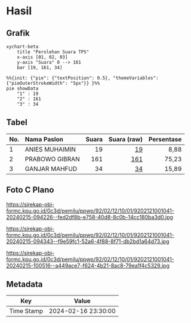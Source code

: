 # Hasil

## Grafik

```mermaid
xychart-beta
    title "Perolehan Suara TPS"
    x-axis [01, 02, 03]
    y-axis "Suara" 0 --> 161
    bar [19, 161, 34]
```

```mermaid
%%{init: {"pie": {"textPosition": 0.5}, "themeVariables": {"pieOuterStrokeWidth": "5px"}} }%%
pie showData
    "1" : 19
    "2" : 161
    "3" : 34
```

## Tabel

| No. | Nama Paslon    | Suara | Suara (raw) | Persentase |
|:--- |:-------------- | -----:| -----------:| ----------:|
| 1   | ANIES MUHAIMIN | 19    | [19][p-1]   | 8,88       |
| 2   | PRABOWO GIBRAN | 161   | [161][p-2]  | 75,23      |
| 3   | GANJAR MAHFUD  | 34    | [34][p-3]   | 15,89      |


[p-1]: https://github.com/gigit-pemilu/pemilu-2024-92-papua-barat/blob/main/pilpres/hitung-suara/sub/92-papua-barat/sub/02-manokwari/sub/12-manokwari-barat/sub/1001-manokwari-barat/sub/041-tps/sub/paslon-1.txt
[p-2]: https://github.com/gigit-pemilu/pemilu-2024-92-papua-barat/blob/main/pilpres/hitung-suara/sub/92-papua-barat/sub/02-manokwari/sub/12-manokwari-barat/sub/1001-manokwari-barat/sub/041-tps/sub/paslon-2.txt
[p-3]: https://github.com/gigit-pemilu/pemilu-2024-92-papua-barat/blob/main/pilpres/hitung-suara/sub/92-papua-barat/sub/02-manokwari/sub/12-manokwari-barat/sub/1001-manokwari-barat/sub/041-tps/sub/paslon-3.txt

## Foto C Plano

https://sirekap-obj-formc.kpu.go.id/0c3d/pemilu/ppwp/92/02/12/10/01/9202121001041-20240215-094226--fed2df8b-e758-40d8-8c0b-14cc180ba3d0.jpg

https://sirekap-obj-formc.kpu.go.id/0c3d/pemilu/ppwp/92/02/12/10/01/9202121001041-20240215-094343--f9e59fc1-52a6-4f88-8f71-db2bd1a64d73.jpg

https://sirekap-obj-formc.kpu.go.id/0c3d/pemilu/ppwp/92/02/12/10/01/9202121001041-20240215-100516--a449ace7-f624-4b21-8ac8-79ea1f4c5329.jpg


## Metadata

| Key        | Value               |
| ---------- | ------------------- |
| Time Stamp | 2024-02-16 23:30:00 |




